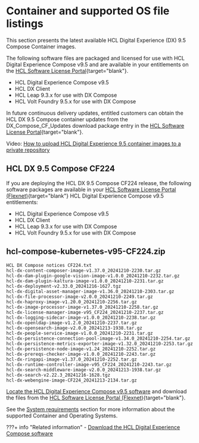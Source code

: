 # Container and supported OS file listings

This section presents the latest available HCL Digital Experience (DX) 9.5 Compose Container images.

The following software files are packaged and licensed for use with HCL Digital Experience Compose v9.5 and are available in your entitlements on the [HCL Software License Portal](https://hclsoftware.flexnetoperations.com/flexnet/operationsportal/logon.do){target="blank"}.

- HCL Digital Experience Compose v9.5
- HCL DX Client
- HCL Leap 9.3.x for use with DX Compose
- HCL Volt Foundry 9.5.x for use with DX Compose

In future continuous delivery updates, entitled customers can obtain the HCL DX 9.5 Compose container updates from the DX_Compose_CF_Updates download package entry in the [HCL Software License Portal](https://hclsoftware.flexnetoperations.com/flexnet/operationsportal/logon.do){target="blank"}.

Video: [How to upload HCL Digital Experience 9.5 container images to a private repository](https://youtu.be/XJONRdpgCuo)

## HCL DX 9.5 Compose CF224

If you are deploying the HCL DX 9.5 Compose CF224 release, the following software packages are available in your [HCL Software License Portal (Flexnet)](https://support.hcl-software.com/csm?id=kb_article&sysparm_article=KB0073344){target="blank"} HCL Digital Experience Compose v9.5 entitlements:

- HCL Digital Experience Compose v9.5
- HCL DX Client
- HCL Leap 9.3.x for use with DX Compose
- HCL Volt Foundry 9.5.x for use with DX Compose

## hcl-compose-kubernetes-v95-CF224.zip

```shell
HCL DX Compose notices CF224.txt
hcl-dx-content-composer-image-v1.37.0_20241210-2230.tar.gz
hcl-dx-dam-plugin-google-vision-image-v1.0.0_20241210-2232.tar.gz
hcl-dx-dam-plugin-kaltura-image-v1.0.0_20241210-2231.tar.gz
hcl-dx-deployment-v2.33.0_20241216-1627.tgz
hcl-dx-digital-asset-manager-image-v1.36.0_20241210-2303.tar.gz
hcl-dx-file-processor-image-v2.0.0_20241210-2249.tar.gz
hcl-dx-haproxy-image-v1.20.0_20241210-2256.tar.gz
hcl-dx-image-processor-image-v1.37.0_20241210-2258.tar.gz
hcl-dx-license-manager-image-v95_CF224_20241210-2237.tar.gz
hcl-dx-logging-sidecar-image-v1.0.0_20241210-2238.tar.gz
hcl-dx-openldap-image-v1.2.0_20241210-2237.tar.gz
hcl-dx-opensearch-image-v2.0.0_20241213-1938.tar.gz
hcl-dx-people-service-image-v1.0.0_20241210-2231.tar.gz
hcl-dx-persistence-connection-pool-image-v1.34.0_20241210-2254.tar.gz
hcl-dx-persistence-metrics-exporter-image-v1.32.0_20241210-2253.tar.gz
hcl-dx-persistence-node-image-v1.24_20241210-2252.tar.gz
hcl-dx-prereqs-checker-image-v1.0.0_20241210-2243.tar.gz
hcl-dx-ringapi-image-v1.37.0_20241210-2252.tar.gz
hcl-dx-runtime-controller-image-v95_CF224_20241210-2243.tar.gz
hcl-dx-search-middleware-image-v2.0.0_20241213-1938.tar.gz
hcl-dx-search-v2.22.3_20241216-1628.tgz
hcl-dx-webengine-image-CF224_20241213-2134.tar.gz
```

[Locate the HCL Digital Experience Compose v9.5 software](locating_downloads.md) and download the files from the [HCL Software License Portal (Flexnet)](https://support.hcl-software.com/csm?id=kb_article&sysparm_article=KB0073344){target="blank"}.

See the [System requirements](../../../getting_started/system_requirements.md) section for more information about the supported Container and Operating Systems.

???+ info "Related information"
    - [Download the HCL Digital Experience Compose software](../kubernetes_deployment/download_sw.md)